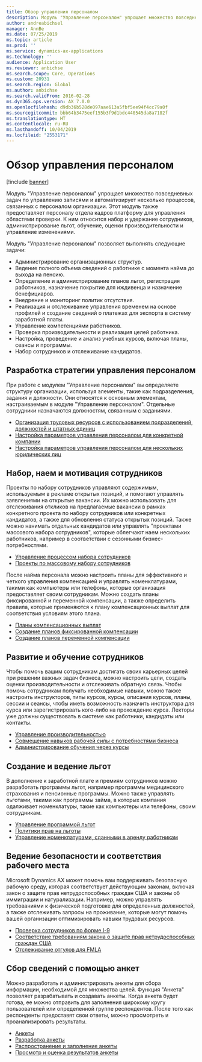 ```yaml
---
title: Обзор управления персоналом
description: Модуль "Управление персоналом" упрощает множество повседневных задач по управлению записями и автоматизирует несколько процессов, связанных с персоналом организации. Этот модуль также предоставляет персоналу отдела кадров платформу для управления областями проверки. К ним относится набор и удержание сотрудников, администрирование льгот, обучение, оценки производительности и управление изменениями.
author: andreabichsel
manager: AnnBe
ms.date: 07/25/2019
ms.topic: article
ms.prod: ''
ms.service: dynamics-ax-applications
ms.technology: ''
audience: Application User
ms.reviewer: anbichse
ms.search.scope: Core, Operations
ms.custom: 20931
ms.search.region: Global
ms.author: anbichse
ms.search.validFrom: 2016-02-28
ms.dyn365.ops.version: AX 7.0.0
ms.openlocfilehash: d9db36b528de097aae613a5fbf5ee94f4cc79a0f
ms.sourcegitcommit: bbb64b3475eef155b3f9d1bdc440545da8a7182f
ms.translationtype: HT
ms.contentlocale: ru-RU
ms.lasthandoff: 10/04/2019
ms.locfileid: "2553171"
---
```

# <a name="human-resources-overview"></a>Обзор управления персоналом

[!include [banner](../includes/banner.md)]

Модуль "Управление персоналом" упрощает множество повседневных задач по управлению записями и автоматизирует несколько процессов, связанных с персоналом организации. Этот модуль также предоставляет персоналу отдела кадров платформу для управления областями проверки. К ним относится набор и удержание сотрудников, администрирование льгот, обучение, оценки производительности и управление изменениями.

Модуль "Управление персоналом" позволяет выполнять следующие задачи:

+ Администрирование организационных структур.
+ Ведение полного объема сведений о работнике с момента найма до выхода на пенсию.
+ Определение и администрирование планов льгот, регистрация работников, назначение покрытие для иждивенца и назначение бенефициаров.
+ Внедрение и мониторинг политик отсутствия.
+ Реализация и отслеживание управления временем на основе профилей и создание сведений о платежах для экспорта в систему заработной платы.
+ Управление компетенциями работников.
+ Проверка производительности и реализация целей работника.
+ Настройка, проведение и анализ учебных курсов, включая планы, сеансы и программы.
+ Набор сотрудников и отслеживание кандидатов.

## <a name="develop-a-human-resources-strategy"></a>Разработка стратегии управления персоналом

При работе с модулем "Управление персоналом" вы определяете структуру организации, используя элементы, такие как подразделения, задания и должности. Они относятся к основным элементам, настраиваемым в модуле "Управление персоналом". Отдельные сотрудники назначаются должностям, связанным с заданиями.

- [Организация трудовых ресурсов с использованием подразделений, должностей и штатных единиц](../../../talent/departments-jobs-positions.md)
- [Настройка параметров управления персоналом для конкретной компании](../../../talent/set-up-company-specific-hr-parameters.md)
- [Настройка параметров управления персоналом для нескольких юридических лиц](../../../talent/set-up-hr-parameters-across-legal-entities.md)

## <a name="recruit-hire-and-motivate-employees"></a>Набор, наем и мотивация сотрудников

Проекты по набору сотрудников управляют содержимым, используемым в рекламе открытых позиций, и помогают управлять заявлениями на открытые вакансии. Их можно использовать для отслеживания откликов на предлагаемые вакансии в рамках конкретного проекта по набору сотрудников или конкретных кандидатов, а также для обновления статуса открытых позиций. Также можно нанимать отдельных кандидатов или управлять "проектами массового набора сотрудников", которые облегчают наем нескольких работников, например в соответствии с сезонными бизнес-потребностями.

- [Управление процессом набора сотрудников](manage-recruiting-process.md)
- [Проекты по массовому набору сотрудников](mass-hire-projects.md) 

После найма персонала можно настроить планы для эффективного и четкого управления компенсацией и управлять номенклатурами, такими как компьютеры или телефоны, которые организация предоставляет своим сотрудникам. Можно создать планы фиксированной и переменной компенсации, а также определить правила, которые применяются к плану компенсационных выплат для соответствия условиям этого плана.

- [Планы компенсационных выплат](../../../talent/compensation-plans.md)
- [Создание планов фиксированной компенсации](../../../talent/create-fixed-compensation-plans.md)
- [Создание планов переменной компенсации](../../../talent/create-variable-compensation-plans.md)

## <a name="develop-and-train-employees"></a>Развитие и обучение сотрудников

Чтобы помочь вашим сотрудникам достигать своих карьерных целей при решении важных задач бизнеса, можно настроить цели, создать оценки производительности и отслеживать обратную связь. Чтобы помочь сотрудникам получать необходимые навыки, можно также настроить инструкторов, типы курсов, курсы, описания курсов, планы, сессии и сеансы, чтобы иметь возможность назначить инструктора для курса или зарегистрировать кого-либо на прохождение курса. Лекторы уже должны существовать в системе как работники, кандидаты или контакты.

- [Управление производительностью](../../../talent/performance-management-overview.md)
- [Совмещение навыков рабочей силы с потребностями бизнеса](../../../talent/skills.md)
- [Администрирование обучения через курсы](../../../talent/courses.md)

## <a name="create-and-maintain-benefits"></a>Создание и ведение льгот

В дополнение к заработной плате и премиям сотрудников можно разработать программы льгот, например программы медицинского страхования и пенсионные программы. Можно также управлять льготами, такими как программы займа, в которых компания одалживает номенклатуры, такие как компьютеры или телефоны, своим сотрудникам.

- [Управление программой льгот](../../../talent/manage-benefit-program.md)
- [Политики прав на льготы](../../../talent/benefit-eligibility-policies.md)
- [Управление номенклатурами, сданными в аренду работникам](../../../talent/loan-items.md)

## <a name="maintain-workplace-safety-and-compliance"></a>Ведение безопасности и соответствия рабочего места

Microsoft Dynamics AX может помочь вам поддерживать безопасную рабочую среду, которая соответствует действующим законам, включая закон о защите прав нетрудоспособных граждан США и законы об иммиграции и натурализации. Например, можно управлять требованиями к физической подготовке для определенных должностей, а также отслеживать запросы на проживание, которые могут помочь вашей организации оптимизировать навыки трудовых ресурсов.

- [Проверка сотрудников по форме I-9](localizations/noam-usa-form-i-9-verification.md)
- [Соответствие требованиям закона о защите прав нетрудоспособных граждан США](localizations/noam-usa-comply-ada.md)
- [Отслеживание отгулов для FMLA](localizations/noam-usa-track-time-for-fmla.md)

## <a name="gather-information-using-questionnaires"></a>Сбор сведений с помощью анкет

Можно разработать и администрировать анкеты для сбора информации, необходимой для множества целей. Функция "Анкета" позволяет разрабатывать и создавать анкеты. Когда анкета будет готова, ее можно отправить для заполнения широкому кругу пользователей или определенной группе респондентов. После того как респонденты предоставят свои ответы, можно просмотреть и проанализировать результаты.

- [Анкеты](../../../talent/questionnaires.md)
- [Разработка анкеты](../../../talent/design-questionnaires.md)
- [Распространение и заполнение анкеты](../../../talent/distribute-questionnaires.md)
- [Просмотр и оценка результатов анкеты](../../../talent/evaluate-questionnaire-results.md)
